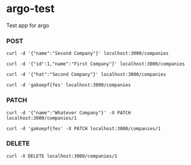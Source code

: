 argo-test
=========

Test app for argo

### POST

    curl -d '{"name":"Second Company"}' localhost:3000/companies

    curl -d '{"id":1,"name":"First Company"}' localhost:3000/companies

    curl -d '{"hat":"Second Company"}' localhost:3000/companies

    curl -d 'gakoepf{fes' localhost:3000/companies

### PATCH

    curl -d '{"name":"Whatever Company"}' -X PATCH localhost:3000/companies/1

    curl -d 'gakoepf{fes' -X PATCH localhost:3000/companies/1

### DELETE

    curl -X DELETE localhost:3000/companies/1
